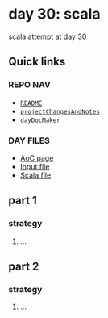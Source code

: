 # day 30: scala
scala attempt at day 30
## Quick links
### REPO NAV
* [`README`](./README.md)
* [`projectChangesAndNotes`](./projectChangesAndNotes.md)
* [`dayDocMaker`](./dayDocMaker.md)
### DAY FILES
* [AoC page](https://adventofcode.com/2023/day/30)
* [Input file](https://adventofcode.com/2023/day/30/input)
* [Scala file](../../src/main/scala/day30.scala)
## part 1
### strategy
1. ...
## part 2
### strategy
1. ...
